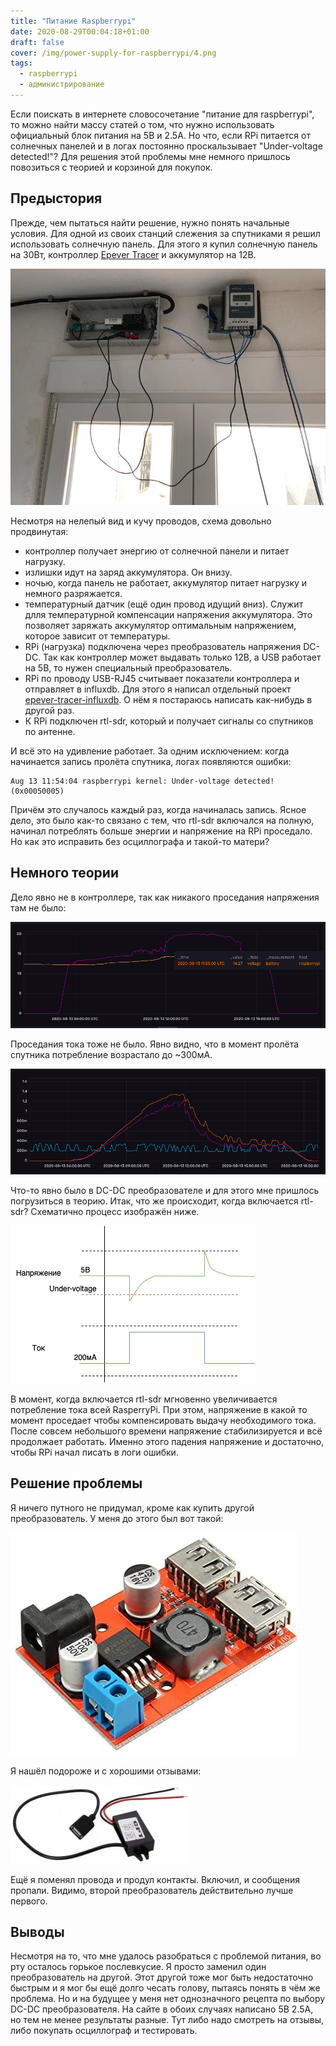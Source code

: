 ```yaml
---
title: "Питание Raspberrypi"
date: 2020-08-29T00:04:18+01:00
draft: false
cover: /img/power-supply-for-raspberrypi/4.png
tags:
  - raspberrypi
  - администрирование
---
```

Если поискать в интернете словосочетание "питание для raspberrypi", то можно найти массу статей о том, что нужно использовать официальный блок питания на 5В и 2.5А. Но что, если RPi питается от солнечных панелей и в логах постоянно проскальзывает "Under-voltage detected!"? Для решения этой проблемы мне немного пришлось повозиться с теорией и корзиной для покупок.

## Предыстория

Прежде, чем пытаться найти решение, нужно понять начальные условия. Для одной из своих станций слежения за спутниками я решил использовать солнечную панель. Для этого я купил солнечную панель на 30Вт, контроллер [Epever Tracer](https://www.epsolarpv.com/product/3.html) и аккумулятор на 12В.

![](/img/power-supply-for-raspberrypi/1.jpg)

Несмотря на нелепый вид и кучу проводов, схема довольно продвинутая:

 * контроллер получает энергию от солнечной панели и питает нагрузку.
 * излишки идут на заряд аккумулятора. Он внизу.
 * ночью, когда панель не работает, аккумулятор питает нагрузку и немного разряжается.
 * температурный датчик (ещё один провод идущий вниз). Служит длля температурной компенсации напряжения аккумулятора. Это позволяет заряжать аккумулятор оптимальным напряжением, которое зависит от температуры.
 * RPi (нагрузка) подключена через преобразователь напряжения DC-DC. Так как контроллер может выдавать только 12В, а USB работает на 5В, то нужен специальный преобразователь.
 * RPi по проводу USB-RJ45 считывает показатели контроллера и отправляет в influxdb. Для этого я написал отдельный проект [epever-tracer-influxdb](https://github.com/dernasherbrezon/epever-tracer-influxdb). О нём я постараюсь написать как-нибудь в другой раз.
 * К RPi подключен rtl-sdr, который и получает сигналы со спутников по антенне.

И всё это на удивление работает. За одним исключением: когда начинается запись пролёта спутника, логах появляются ошибки:

```
Aug 13 11:54:04 raspberrypi kernel: Under-voltage detected! (0x00050005)
```

Причём это случалось каждый раз, когда начиналась запись. Ясное дело, это было как-то связано с тем, что rtl-sdr включался на полную, начинал потреблять больше энергии и напряжение на RPi проседало. Но как это исправить без осциллографа и такой-то матери?

## Немного теории

Дело явно не в контроллере, так как никакого проседания напряжения там не было:

![](/img/power-supply-for-raspberrypi/2.png)

Проседания тока тоже не было. Явно видно, что в момент пролёта спутника потребление возрастало до ~300мА.

![](/img/power-supply-for-raspberrypi/3.png)

Что-то явно было в DC-DC преобразователе и для этого мне пришлось погрузиться в теорию. Итак, что же происходит, когда включается rtl-sdr? Схематично процесс изображён ниже.

![](/img/power-supply-for-raspberrypi/4.png)

В момент, когда включается rtl-sdr мгновенно увеличивается потребление тока всей RasperryPi. При этом, напряжение в какой то момент проседает чтобы компенсировать выдачу необходимого тока. После совсем небольшого времени напряжение стабилизируется и всё продолжает работать. Именно этого падения напряжение и достаточно, чтобы RPi начал писать в логи ошибки.

## Решение проблемы

Я ничего путного не придумал, кроме как купить другой преобразователь. У меня до этого был вот такой:

[![dcdc](/img/power-supply-for-raspberrypi/5.jpg)](https://www.amazon.es/dp/B0769CXVS1/ref=pe_3310721_189395781_TE_SCE_dp_1)

Я нашёл подороже и с хорошими отзывами:

[![dcdc2](/img/power-supply-for-raspberrypi/6.jpg)](https://www.amazon.es/Reduction-Voltage-Converter-Adapter-Module/dp/B00LGWQJNS)

Ещё я поменял провода и продул контакты. Включил, и сообщения пропали. Видимо, второй преобразователь действительно лучше первого.

## Выводы

Несмотря на то, что мне удалось разобраться с проблемой питания, во рту осталось горькое послевкусие. Я просто заменил один преобразователь на другой. Этот другой тоже мог быть недостаточно быстрым и я мог бы ещё долго чесать голову, пытаясь понять в чём же проблема. Но и на будущее у меня нет однозначного рецепта по выбору DC-DC преобразователя. На сайте в обоих случаях написано 5В 2.5А, но тем не менее результаты разные. Тут либо надо смотреть на отзывы, либо покупать осциллограф и тестировать.

